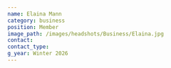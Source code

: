 ```yaml
---
name: Elaina Mann
category: business
position: Member
image_path: /images/headshots/Business/Elaina.jpg
contact: 
contact_type: 
g_year: Winter 2026
---
```

